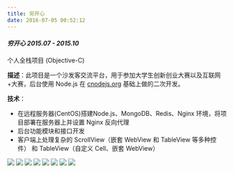 ```yaml
---
title: 穷开心
date: 2016-07-05 00:52:12
---
```


#### *穷开心 2015.07 - 2015.10*

个人全栈项目 (Objective-C)

**描述**：此项目是一个沙发客交流平台，用于参加大学生创新创业大赛以及互联网+大赛，后台使用 Node.js 在 [cnodejs.org](https://github.com/cnodejs/nodeclub) 基础上做的二次开发。

**技术**：

- 在远程服务器(CentOS)搭建Node.js、MongoDB、Redis、Nginx 环境，将项目部署在服务器上并设置 Nginx 反向代理
- 后台功能模块和接口开发
- 客户端上处理复杂的 ScrollView（嵌套 WebView 和 TableView 等多种控件） 和 TableView（自定义 Cell、嵌套 WebView）

<div class="content-poster">
<img src="http://7xlykq.com1.z0.glb.clouddn.com/image/2016-07-07_IMG_0600.PNG-mark" />
<img src="http://7xlykq.com1.z0.glb.clouddn.com/image/2016-07-07_IMG_0601.PNG-mark" />
<img src="http://7xlykq.com1.z0.glb.clouddn.com/image/2016-07-07_IMG_0594.PNG-mark" />
<img src="http://7xlykq.com1.z0.glb.clouddn.com/image/2016-07-07_IMG_0599.PNG-mark" />
<img src="http://7xlykq.com1.z0.glb.clouddn.com/image/2016-07-07_IMG_0595.PNG-mark" />
<img src="http://7xlykq.com1.z0.glb.clouddn.com/image/2016-07-07_IMG_0596.PNG-mark" />
<img src="http://7xlykq.com1.z0.glb.clouddn.com/image/2016-07-07_IMG_0597.PNG-mark" />
<img src="http://7xlykq.com1.z0.glb.clouddn.com/image/2016-07-07_IMG_0598.PNG-mark" />
</div>